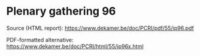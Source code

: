 # Plenary gathering 96

Source (HTML report): https://www.dekamer.be/doc/PCRI/pdf/55/ip96.pdf

PDF-formatted alternative: https://www.dekamer.be/doc/PCRI/html/55/ip96x.html

